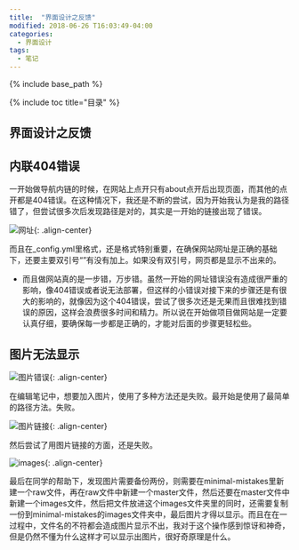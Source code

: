 ```yaml
---
title:  "界面设计之反馈"
modified: 2018-06-26 T16:03:49-04:00
categories: 
  - 界面设计
tags:
  - 笔记
---
```


{% include base_path %}

{% include toc title="目录" %}


## 界面设计之反馈

## 内联404错误

一开始做导航内链的时候，在网站上点开只有about点开后出现页面，而其他的点开都是404错误。在这种情况下，我还是不断的尝试，因为开始我认为是我的路径错了，但尝试很多次后发现路径是对的，其实是一开始的链接出现了错误。

![网址](https://gitee.com/lishanshan33/minimal-mistakes/raw/master/images/网址.PNG){: .align-center}

而且在_config.yml里格式，还是格式特别重要，在确保网站网址是正确的基础下，还要主要双引号“”有没有加上。如果没有双引号，网页都是显示不出来的。

- 而且做网站真的是一步错，万步错。虽然一开始的网址错误没有造成很严重的影响，像404错误或者说无法部署，但这样的小错误对接下来的步骤还是有很大的影响的，就像因为这个404错误，尝试了很多次还是无果而且很难找到错误的原因，这样会浪费很多时间和精力。所以说在开始做项目做网站是一定要认真仔细，要确保每一步都是正确的，才能对后面的步骤更轻松些。

## 图片无法显示

![图片错误](https://gitee.com/lishanshan33/minimal-mistakes/raw/master/images/图片错误.PNG){: .align-center}

在编辑笔记中，想要加入图片，使用了多种方法还是失败。最开始是使用了最简单的路径方法。失败。

![图片链接](https://gitee.com/lishanshan33/minimal-mistakes/raw/master/images/图片链接.PNG){: .align-center}

然后尝试了用图片链接的方面，还是失败。

![images](https://gitee.com/lishanshan33/minimal-mistakes/raw/master/images/images.PNG){: .align-center}

最后在同学的帮助下，发现图片需要备份两份，则需要在minimal-mistakes里新建一个raw文件，再在raw文件中新建一个master文件，然后还要在master文件中新建一个images文件，然后把文件放进这个images文件夹里的同时，还需要复制一份到minimal-mistakes的images文件夹中，最后图片才得以显示。而且在在一过程中，文件名的不符都会造成图片显示不出，我对于这个操作感到惊讶和神奇，但是仍然不懂为什么这样才可以显示出图片，很好奇原理是什么。
